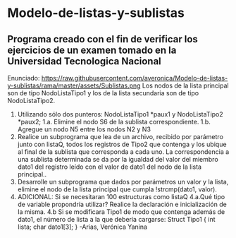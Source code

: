 # Modelo-de-listas-y-sublistas
## Programa creado con el fin de verificar los ejercicios de un examen tomado en la Universidad Tecnologica Nacional
Enunciado:
https://raw.githubusercontent.com/averonica/Modelo-de-listas-y-sublistas/rama/master/assets/Sublistas.png
Los nodos de la lista principal son de tipo NodoListaTipo1 y los de la lista secundaria son de tipo
NodoListaTipo2.
1. Utilizando sólo dos punteros: NodoListaTipo1 *paux1 y NodoListaTipo2 *paux2;
1.a. Elimine el nodo S6 de la sublista correspondiente.
1.b. Agregue un nodo N5 entre los nodos N2 y N3
2. Realice un subprograma que lea de un archivo, recibido por parámetro junto con listaQ, todos los
registros de Tipo2 que contenga y los ubique al final de la sublista que corresponda a cada uno.
La correspondencia a una sublista determinada se da por la igualdad del valor del miembro dato1
del registro leído con el valor de dato1 del nodo de la lista principal..
3. Desarrolle un subprograma que dados por parámetros un valor y la lista, elimine el nodo de la lista
principal que cumpla !strcmp(dato1, valor).
4. ADICIONAL:
Si se necesitaran 100 estructuras como listaQ
4.a.Qué tipo de variable propondría utilizar? Realice la declaración e inicialización de la misma.
4.b Si se modificara Tipo1 de modo que contenga además de dato1, el número de lista a la que
debería cargarse:
Struct Tipo1
{
int lista;
char dato1[3];
}
-Arias, Verónica Yanina
